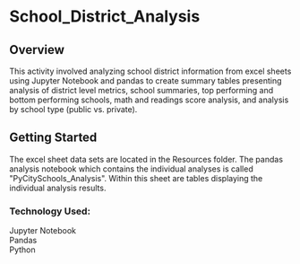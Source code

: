 # School_District_Analysis

## Overview
This activity involved analyzing school district information from excel sheets using Jupyter Notebook and pandas to create summary tables presenting analysis of district level metrics, school summaries, top performing and bottom performing schools, math and readings score analysis, and analysis by school type (public vs. private).

## Getting Started
The excel sheet data sets are located in the Resources folder. The pandas analysis notebook which contains the individual analyses is called "PyCitySchools_Analysis". Within this sheet are tables displaying the individual analysis results.

### Technology Used:
Jupyter Notebook  
Pandas  
Python  
